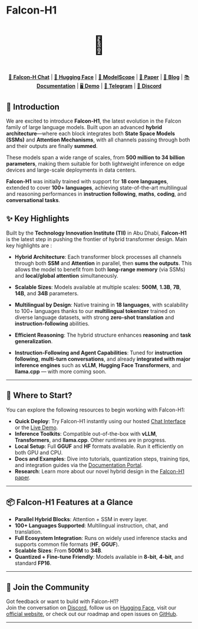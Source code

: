 # Falcon-H1

<p align="center" style="font-size: 48px;">🦅</p>

<p align="center">
  <a href="#">🦅 <strong>Falcon-H Chat</strong></a> |
  <a href="#">🤗 <strong>Hugging Face</strong></a> |
  <a href="#">🤖 <strong>ModelScope</strong></a> |
  <a href="#">📄 <strong>Paper</strong></a> |
  <a href="#">📰 <strong>Blog</strong></a> |
  <a href="#">📚 <strong>Documentation</strong></a> |
  <a href="#">🖥️ <strong>Demo</strong></a> |
  <a href="#">💬 <strong>Telegram</strong></a> |
  <a href="#">🫨 <strong>Discord</strong></a>
</p>



## 🚀 Introduction

We are excited to introduce **Falcon-H1**, the latest evolution in the Falcon family of large language models. Built upon an advanced **hybrid architecture**—where each block integrates both **State Space Models (SSMs)** and **Attention Mechanisms**, with all channels passing through both and their outputs are finally **summed**.

These models span a wide range of scales, from **500 million to 34 billion parameters**, making them suitable for both lightweight inference on edge devices and large-scale deployments in data centers.

**Falcon-H1** was initially trained with support for **18 core languages**, extended to cover **100+ languages**, achieving state-of-the-art multilingual and reasoning performances in **instruction following**, **maths**, **coding**, and **conversational tasks**.

## ✨ Key Highlights

Built by the **Technology Innovation Institute (TII)** in Abu Dhabi, **Falcon-H1** is the latest step in pushing the frontier of hybrid transformer design. Main key highlights are :

- **Hybrid Architecture**: Each transformer block processes all channels through both **SSM** and **Attention** in parallel, then **sums the outputs**. This allows the model to benefit from both **long-range memory** (via SSMs) and **local/global attention** simultaneously.

- **Scalable Sizes**: Models available at multiple scales: **500M**, **1.3B**, **7B**, **14B**, and **34B** parameters.

- **Multilingual by Design**: Native training in **18 languages**, with scalability to 100+ languages thanks to our **multilingual
tokenizer** trained on diverse language datasets, with strong **zero-shot translation** and **instruction-following** abilities.

- **Efficient Reasoning**: The hybrid structure enhances **reasoning** and **task generalization**.

- **Instruction-Following and Agent Capabilities**: Tuned for **instruction following**, **multi-turn conversations**, and already **integrated with major inference engines** such as **vLLM**, **Hugging Face Transformers**, and **llama.cpp** — with more coming soon.

---

## 🧭 Where to Start?

You can explore the following resources to begin working with Falcon-H1:

- **Quick Deploy**: Try Falcon-H1 instantly using our hosted [Chat Interface](#) or the [Live Demo](#).
- **Inference Toolkits**: Compatible out-of-the-box with **vLLM**, **Transformers**, and **llama.cpp**. Other runtimes are in progress.
- **Local Setup**: Full **GGUF** and **HF** formats available. Run it efficiently on both GPU and CPU.
- **Docs and Examples**: Dive into tutorials, quantization steps, training tips, and integration guides via the [Documentation Portal](#).
- **Research**: Learn more about our novel hybrid design in the [Falcon-H1 paper](#).

---

## 📦 Falcon-H1 Features at a Glance

- **Parallel Hybrid Blocks**: Attention + SSM in every layer.
- **100+ Languages Supported**: Multilingual instruction, chat, and translation.
- **Full Ecosystem Integration**: Runs on widely used inference stacks and supports common file formats (**HF**, **GGUF**).
- **Scalable Sizes**: From **500M** to **34B**.
- **Quantized + Fine-tune Friendly**: Models available in **8-bit**, **4-bit**, and standard **FP16**.

---

## 🧠 Join the Community

Got feedback or want to build with Falcon-H1?  
Join the conversation on [Discord](#), follow us on [Hugging Face](#), visit our [official website](https://falconllm.tii.ae/), or check out our roadmap and open issues on [GitHub](https://github.com/tiiuae/Falcon-H1/tree/main).

---
